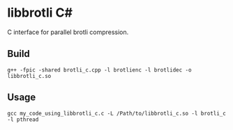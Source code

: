 # libbrotli C#

C interface for parallel brotli compression.

## Build ##

`g++ -fpic -shared brotli_c.cpp -l brotlienc -l brotlidec -o libbrotli_c.so`

## Usage ##

`gcc my_code_using_libbrotli_c.c -L /Path/to/libbrotli_c.so -l brotli_c -l pthread`
